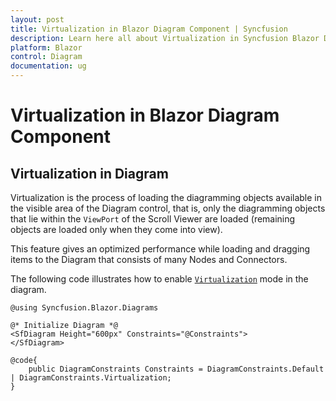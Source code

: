 ```yaml
---
layout: post
title: Virtualization in Blazor Diagram Component | Syncfusion
description: Learn here all about Virtualization in Syncfusion Blazor Diagram component and more.
platform: Blazor
control: Diagram
documentation: ug
---
```


# Virtualization in Blazor Diagram Component

## Virtualization in Diagram

Virtualization is the process of loading the diagramming objects available in the visible area of the Diagram control, that is, only the diagramming objects that lie within the `ViewPort` of the Scroll Viewer are loaded (remaining objects are loaded only when they come into view).

This feature gives an optimized performance while loading and dragging items to the Diagram that consists of many Nodes and Connectors.

The following code illustrates how to enable [`Virtualization`](https://help.syncfusion.com/cr/blazor/Syncfusion.Blazor.Diagrams.DiagramConstraints.html) mode in the diagram.

```cshtml
@using Syncfusion.Blazor.Diagrams

@* Initialize Diagram *@
<SfDiagram Height="600px" Constraints="@Constraints">
</SfDiagram>

@code{
    public DiagramConstraints Constraints = DiagramConstraints.Default | DiagramConstraints.Virtualization;
}

```